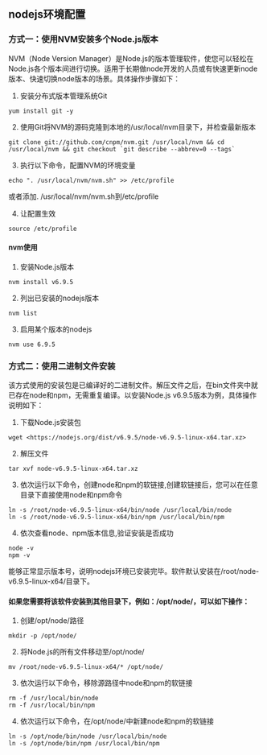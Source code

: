 <!--
 * @author: ares
 * @date: 2022-01-13 15:56:26
 * @lastEditTime: 2022-01-13 15:56:26
 * @lastEditors: ares
 * @description: 
 * 
-->
## nodejs环境配置

### 方式一：使用NVM安装多个Node.js版本

NVM（Node Version Manager）是Node.js的版本管理软件，使您可以轻松在Node.js各个版本间进行切换。适用于长期做node开发的人员或有快速更新node版本、快速切换node版本的场景。具体操作步骤如下：

1. 安装分布式版本管理系统Git

```shell
yum install git -y
```

2. 使用Git将NVM的源码克隆到本地的/usr/local/nvm目录下，并检查最新版本

```shell
git clone git://github.com/cnpm/nvm.git /usr/local/nvm && cd /usr/local/nvm && git checkout `git describe --abbrev=0 --tags`
```

3. 执行以下命令，配置NVM的环境变量

```shell
echo ". /usr/local/nvm/nvm.sh" >> /etc/profile
```

或者添加. /usr/local/nvm/nvm.sh到/etc/profile

4. 让配置生效

```shell
source /etc/profile
```

#### nvm使用

1. 安装Node.js版本

```shell
nvm install v6.9.5
```

2. 列出已安装的nodejs版本

```shell
nvm list
```
3. 启用某个版本的nodejs

```shell
nvm use 6.9.5
```

### 方式二：使用二进制文件安装

该方式使用的安装包是已编译好的二进制文件。解压文件之后，在bin文件夹中就已存在node和npm，无需重复编译。以安装Node.js v6.9.5版本为例，具体操作说明如下：

1. 下载Node.js安装包

```shell
wget <https://nodejs.org/dist/v6.9.5/node-v6.9.5-linux-x64.tar.xz>
```

2. 解压文件

```shell
tar xvf node-v6.9.5-linux-x64.tar.xz
```

3. 依次运行以下命令，创建node和npm的软链接,创建软链接后，您可以在任意目录下直接使用node和npm命令

```shell
ln -s /root/node-v6.9.5-linux-x64/bin/node /usr/local/bin/node
ln -s /root/node-v6.9.5-linux-x64/bin/npm /usr/local/bin/npm
```

4. 依次查看node、npm版本信息,验证安装是否成功

```
node -v
npm -v
```

能够正常显示版本号，说明nodejs环境已安装完毕。软件默认安装在/root/node-v6.9.5-linux-x64/目录下。

#### 如果您需要将该软件安装到其他目录下，例如：/opt/node/，可以如下操作：

1. 创建/opt/node/路径

```shell
mkdir -p /opt/node/
```

2. 将Node.js的所有文件移动至/opt/node/

```shell
mv /root/node-v6.9.5-linux-x64/* /opt/node/
```

3. 依次运行以下命令，移除源路径中node和npm的软链接

```shell
rm -f /usr/local/bin/node
rm -f /usr/local/bin/npm
```

4. 依次运行以下命令，在/opt/node/中新建node和npm的软链接

```shell
ln -s /opt/node/bin/node /usr/local/bin/node
ln -s /opt/node/bin/npm /usr/local/bin/npm
```
